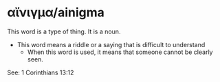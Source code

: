 # αἴνιγμα/ainigma 
This word is a type of thing. It is a noun. 

* This word means a riddle or a saying that is difficult to understand
    * When this word is used, it means that someone cannot be clearly seen.

See: 1 Corinthians 13:12


